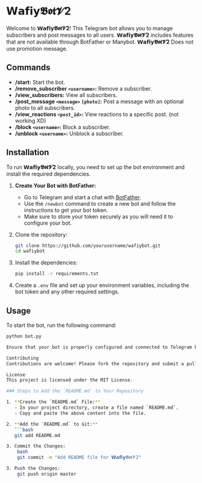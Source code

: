 # 𝗪𝗮𝗳𝗶𝘆𝕭𝖔𝖙𝓥2

Welcome to **𝗪𝗮𝗳𝗶𝘆𝕭𝖔𝖙𝓥2**! This Telegram bot allows you to manage subscribers and post messages to all users.
**𝗪𝗮𝗳𝗶𝘆𝕭𝖔𝖙𝓥2** includes features that are not available through BotFather or Manybot.
**𝗪𝗮𝗳𝗶𝘆𝕭𝖔𝖙𝓥2** Does not use promotion message.

## Commands

- **/start:** Start the bot.
- **/remove_subscriber `<username>`:** Remove a subscriber.
- **/view_subscribers:** View all subscribers.
- **/post_message `<message>` `[photo]`:** Post a message with an optional photo to all subscribers.
- **/view_reactions `<post_id>`:** View reactions to a specific post. (not working XD)
- **/block `<username>`:** Block a subscriber.
- **/unblock `<username>`:** Unblock a subscriber.

## Installation

To run **𝗪𝗮𝗳𝗶𝘆𝕭𝖔𝖙𝓥2** locally, you need to set up the bot environment and install the required dependencies.

1. **Create Your Bot with BotFather:**
   - Go to Telegram and start a chat with [BotFather](https://t.me/botfather).
   - Use the `/newbot` command to create a new bot and follow the instructions to get your bot token.
   - Make sure to store your token securely as you will need it to configure your bot.

2. Clone the repository:
    ```bash
    git clone https://github.com/yourusername/wafiybot.git
    cd wafiybot
    ```

3. Install the dependencies:
    ```bash
    pip install -r requirements.txt
    ```

4. Create a `.env` file and set up your environment variables, including the bot token and any other required settings.

## Usage

To start the bot, run the following command:

```bash
python bot.py

Ensure that your bot is properly configured and connected to Telegram before running the command.

Contributing
Contributions are welcome! Please fork the repository and submit a pull request for any features or bug fixes.

License
This project is licensed under the MIT License.

### Steps to Add the `README.md` to Your Repository

1. **Create the `README.md` File:**
   - In your project directory, create a file named `README.md`.
   - Copy and paste the above content into the file.

2. **Add the `README.md` to Git:**
   ```bash
   git add README.md

3. Commit the Changes:
    bash
    git commit -m "Add README file for 𝗪𝗮𝗳𝗶𝘆𝕭𝖔𝖙𝓥2"

3. Push the Changes:
    git push origin master
